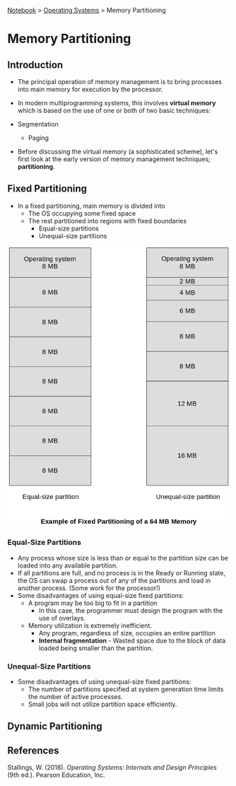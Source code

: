 <a href="../">Notebook</a> > <a href="./">Operating Systems</a> > Memory Partitioning

# Memory Partitioning



## Introduction

* The principal operation of memory management is to bring processes into main memory for execution by the processor.

* In modern multiprogramming systems, this involves **virtual memory** which is based on the use of one or both of two basic techniques:
* Segmentation
  
  * Paging

* Before discussing the virtual memory (a sophisticated scheme), let's first look at the early version of memory management techniques; **partitioning**.



## Fixed Partitioning

* In a fixed partitioning, main memory is divided into
  * The OS occupying some fixed space
  * The rest partitioned into regions with fixed boundaries
    * Equal-size partitions
    * Unequal-size partitions



<img src="./img/example-of-fixed-partitioning-of-a-64mb-memory.png" alt="example-of-fixed-partitioning-of-a-64mb-memory" width="550">



### Equal-Size Partitions

* Any process whose size is less than or equal to the partition size can be loaded into any available partition.
* If all partitions are full, and no process is in the Ready or Running state, the OS can swap a process out of any of the partitions and load in another process. (Some work for the processor!)
* Some disadvantages of using equal-size fixed partitions:
  * A program may be too big to fit in a partition
    * In this case, the programmer must design the program with the use of overlays.
  * Memory utilization is extremely inefficient.
    * Any program, regardless of size, occupies an entire partition
    * **Internal fragmentation** - Wasted space due to the block of data loaded being smaller than the partition.

### Unequal-Size Partitions

* Some disadvantages of using unequal-size fixed partitions:
  * The number of partitions specified at system generation time limits the number of active processes.
  * Small jobs will not utilize partition space efficiently.



## Dynamic Partitioning








## References

Stallings, W. (2018). *Operating Systems: Internals and Design Principles* (9th ed.). Pearson Education, Inc.
